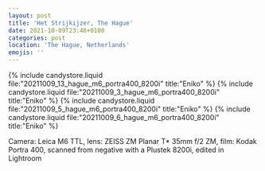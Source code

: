 ```yaml
---
layout: post
title: 'Het Strijkijzer, The Hague'
date: 2021-10-09T23:46+0100
categories: post
location: 'The Hague, Netherlands'
emojis: ''
---
```


{% include candystore.liquid file:"20211009_13_hague_m6_portra400_8200i" title:"Eniko" %}
{% include candystore.liquid file:"20211009_3_hague_m6_portra400_8200i" title:"Eniko" %}
{% include candystore.liquid file:"20211009_5_hague_m6_portra400_8200i" title:"Eniko" %}
{% include candystore.liquid file:"20211009_6_hague_m6_portra400_8200i" title:"Eniko" %}

Camera: Leica M6 TTL, lens: ZEISS ZM Planar T\* 35mm f/2 ZM, film: Kodak Portra 400, scanned from negative with a Plustek 8200i, edited in Lightroom
